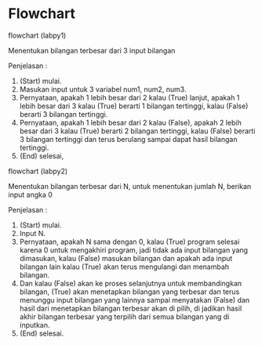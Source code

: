 # Flowchart
flowchart (labpy1)

Menentukan bilangan terbesar dari 3 input bilangan

Penjelasan :
1. (Start) mulai.
2. Masukan input untuk 3 variabel num1, num2, num3.
3. Pernyataan, apakah 1 lebih besar dari 2 kalau (True) lanjut, apakah 1 lebih besar 
dari 3 kalau (True) berarti 1 bilangan tertinggi, kalau (False) berarti 3 bilangan 
tertinggi.
4. Pernyataan, apakah 1 lebih besar dari 2 kalau (False), apakah 2 lebih besar dari 3 
kalau (True) berarti 2 bilangan tertinggi, kalau (False) berarti 3 bilangan tertinggi
dan terus berulang sampai dapat hasil bilangan tertinggi.
5. (End) selesai,

flowchart (labpy2)

Menentukan bilangan terbesar dari N, untuk menentukan jumlah N, berikan input angka 0

Penjelasan :
1. (Start) mulai.
2. Input N.
3. Pernyataan, apakah N sama dengan 0, kalau (True) program selesai karena 0 
untuk mengakhiri program, jadi tidak ada input bilangan yang dimasukan, kalau 
(False) masukan bilangan dan apakah ada input bilangan lain kalau (True) akan 
terus mengulangi dan menambah bilangan.
4. Dan kalau (False) akan ke proses selanjutnya untuk membandingkan bilangan, 
(True) akan menetapkan bilangan yang terbesar dan terus menunggu input 
bilangan yang lainnya sampai menyatakan (False) dan hasil dari menetapkan 
bilangan terbesar akan di pilih, di jadikan hasil akhir bilangan terbesar yang 
terpilih dari semua bilangan yang di inputkan.
5. (End) selesai.